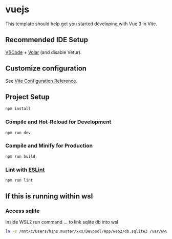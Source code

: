# vuejs

This template should help get you started developing with Vue 3 in Vite.

## Recommended IDE Setup

[VSCode](https://code.visualstudio.com/) + [Volar](https://marketplace.visualstudio.com/items?itemName=Vue.volar) (and disable Vetur).

## Customize configuration

See [Vite Configuration Reference](https://vite.dev/config/).

## Project Setup

```sh
npm install
```

### Compile and Hot-Reload for Development

```sh
npm run dev
```

### Compile and Minify for Production

```sh
npm run build
```

### Lint with [ESLint](https://eslint.org/)

```sh
npm run lint
```


## If this is running within wsl

### Access sqlite

Inside WSL2 run command ... to link sqlite db into wsl

```sh
ln -s /mnt/c/Users/hans.muster/xxx/Devpool/App/web2/db.sqlite3 /var/www/web2/data/db.sqlite3
```
